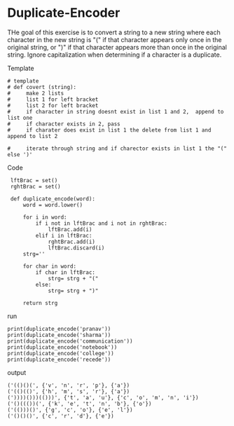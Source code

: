 # Duplicate-Encoder
THe goal of this exercise is to convert a string to a new string where each character in the new string is "(" if that character appears only once in the original string, or ")" if that character appears more than once in the original string. Ignore capitalization when determining if a character is a duplicate.


Template

    # template
    # def covert (string):
    #     make 2 lists 
    #     list 1 for left bracket
    #     list 2 for left bracket
    #     if character in string doesnt exist in list 1 and 2,  append to list one
    #     if character exists in 2, pass
    #     if charater does exist in list 1 the delete from list 1 and append to list 2

    #     iterate through string and if charector exists in list 1 the "(" else ')'
    
Code

     lftBrac = set()
     rghtBrac = set()

     def duplicate_encode(word):
         word = word.lower()

         for i in word:
             if i not in lftBrac and i not in rghtBrac:
                 lftBrac.add(i)
             elif i in lftBrac:
                 rghtBrac.add(i)
                 lftBrac.discard(i)
         strg=''

         for char in word:
             if char in lftBrac:
                 strg= strg + "("
             else:
                 strg= strg + ")"

         return strg
            
            
run

    print(duplicate_encode('pranav'))
    print(duplicate_encode('sharma'))
    print(duplicate_encode('communication'))
    print(duplicate_encode('notebook'))
    print(duplicate_encode('college'))
    print(duplicate_encode('recede'))


output

    ('(()()(', {'v', 'n', 'r', 'p'}, {'a'})
    ('(()(()', {'h', 'm', 's', 'r'}, {'a'})
    ('))))()))(()))', {'t', 'a', 'u'}, {'c', 'o', 'm', 'n', 'i'})
    ('()((())(', {'k', 'e', 't', 'n', 'b'}, {'o'})
    ('(()))()', {'g', 'c', 'o'}, {'e', 'l'})
    ('()()()', {'c', 'r', 'd'}, {'e'})
            
        
